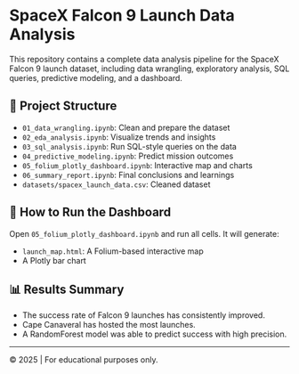 # SpaceX Falcon 9 Launch Data Analysis

This repository contains a complete data analysis pipeline for the SpaceX Falcon 9 launch dataset, including data wrangling, exploratory analysis, SQL queries, predictive modeling, and a dashboard.

## 📁 Project Structure

- `01_data_wrangling.ipynb`: Clean and prepare the dataset
- `02_eda_analysis.ipynb`: Visualize trends and insights
- `03_sql_analysis.ipynb`: Run SQL-style queries on the data
- `04_predictive_modeling.ipynb`: Predict mission outcomes
- `05_folium_plotly_dashboard.ipynb`: Interactive map and charts
- `06_summary_report.ipynb`: Final conclusions and learnings
- `datasets/spacex_launch_data.csv`: Cleaned dataset

## 🧪 How to Run the Dashboard

Open `05_folium_plotly_dashboard.ipynb` and run all cells. It will generate:
- `launch_map.html`: A Folium-based interactive map
- A Plotly bar chart

## 📊 Results Summary

- The success rate of Falcon 9 launches has consistently improved.
- Cape Canaveral has hosted the most launches.
- A RandomForest model was able to predict success with high precision.

---

© 2025 | For educational purposes only.
